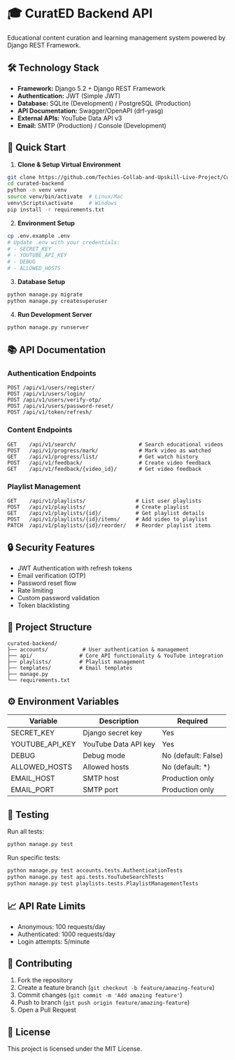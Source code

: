 # 🎓 CuratED Backend API

Educational content curation and learning management system powered by Django REST Framework.

## 🛠️ Technology Stack

- **Framework:** Django 5.2 + Django REST Framework
- **Authentication:** JWT (Simple JWT)
- **Database:** SQLite (Development) / PostgreSQL (Production)
- **API Documentation:** Swagger/OpenAPI (drf-yasg)
- **External APIs:** YouTube Data API v3
- **Email:** SMTP (Production) / Console (Development)

## 🚀 Quick Start

1. **Clone & Setup Virtual Environment**
```bash
git clone https://github.com/Techies-Collab-and-Upskill-Live-Project/CuratED.git
cd curated-backend
python -m venv venv
source venv/bin/activate  # Linux/Mac
venv\Scripts\activate     # Windows
pip install -r requirements.txt
```

2. **Environment Setup**
```bash
cp .env.example .env
# Update .env with your credentials:
# - SECRET_KEY
# - YOUTUBE_API_KEY
# - DEBUG
# - ALLOWED_HOSTS
```

3. **Database Setup**
```bash
python manage.py migrate
python manage.py createsuperuser
```

4. **Run Development Server**
```bash
python manage.py runserver
```

## 📚 API Documentation

### Authentication Endpoints

```http
POST /api/v1/users/register/
POST /api/v1/users/login/
POST /api/v1/users/verify-otp/
POST /api/v1/users/password-reset/
POST /api/v1/token/refresh/
```

### Content Endpoints

```http
GET    /api/v1/search/                    # Search educational videos
POST   /api/v1/progress/mark/             # Mark video as watched
GET    /api/v1/progress/list/             # Get watch history
POST   /api/v1/feedback/                  # Create video feedback
GET    /api/v1/feedback/{video_id}/       # Get video feedback
```

### Playlist Management

```http
GET    /api/v1/playlists/                # List user playlists
POST   /api/v1/playlists/                # Create playlist
GET    /api/v1/playlists/{id}/           # Get playlist details
POST   /api/v1/playlists/{id}/items/     # Add video to playlist
PATCH  /api/v1/playlists/{id}/reorder/   # Reorder playlist items
```

## 🔒 Security Features

- JWT Authentication with refresh tokens
- Email verification (OTP)
- Password reset flow
- Rate limiting
- Custom password validation
- Token blacklisting

## 📁 Project Structure

```
curated-backend/
├── accounts/           # User authentication & management
├── api/               # Core API functionality & YouTube integration
├── playlists/         # Playlist management
├── templates/         # Email templates
├── manage.py
└── requirements.txt
```

## ⚙️ Environment Variables

| Variable | Description | Required |
|----------|-------------|----------|
| SECRET_KEY | Django secret key | Yes |
| YOUTUBE_API_KEY | YouTube Data API key | Yes |
| DEBUG | Debug mode | No (default: False) |
| ALLOWED_HOSTS | Allowed hosts | No (default: *) |
| EMAIL_HOST | SMTP host | Production only |
| EMAIL_PORT | SMTP port | Production only |

## 🧪 Testing

Run all tests:
```bash
python manage.py test
```

Run specific tests:
```bash
python manage.py test accounts.tests.AuthenticationTests
python manage.py test api.tests.YouTubeSearchTests
python manage.py test playlists.tests.PlaylistManagementTests
```

## 📈 API Rate Limits

- Anonymous: 100 requests/day
- Authenticated: 1000 requests/day
- Login attempts: 5/minute

## 🤝 Contributing

1. Fork the repository
2. Create a feature branch (`git checkout -b feature/amazing-feature`)
3. Commit changes (`git commit -m 'Add amazing feature'`)
4. Push to branch (`git push origin feature/amazing-feature`)
5. Open a Pull Request

## 📄 License

This project is licensed under the MIT License.
